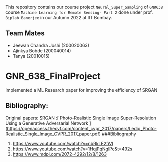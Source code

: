 This repository contains our course project `Neural_Super_Sampling` of `GNR638` course `Machine Learning for Remote Sensing- Part 2`  done under prof. `Biplab Banerjee` in our Autumn 2022 at IIT Bombay. 

## Team Mates

* Jeewan Chandra Joshi (200020063)
* Ajinkya Bobde (200040014)
* Tanya (20010015)

# GNR_638_FinalProject
Implemented a ML Research paper for improving the efficiency of SRGAN  

## Bibliography:

Original papers:
SRGAN :[ Photo-Realistic Single Image Super-Resolution Using a Generative Adversarial Network ] (https://openaccess.thecvf.com/content_cvpr_2017/papers/Ledig_Photo-Realistic_Single_Image_CVPR_2017_paper.pdf)
###Bibliography
1. https://www.youtube.com/watch?v=nbRkLE2fiVI
2. https://www.youtube.com/watch?v=1HqjPqNglPc&t=492s
3. https://www.mdpi.com/2072-4292/12/8/1263


